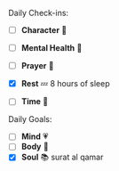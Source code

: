 Daily Check-ins:
- [ ] **Character** :tongue:
- [ ] **Mental Health** :thought_balloon:
- [ ] **Prayer** :pray: 
- [x] **Rest** :zzz: 8 hours of sleep
- [ ] **Time** :iphone:



Daily Goals:
- [ ] **Mind** :heartpulse:
- [ ] **Body** :dancer: 
- [x] **Soul** :books: surat al qamar
